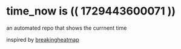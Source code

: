 # time_now is (( 1729443600071 ))

an automated repo that shows the currnent time

inspired by [breakingheatmap](https://github.com/breakingheatmap/breakingheatmap)